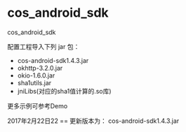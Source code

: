 # cos_android_sdk

cos_android_sdk

配置工程导入下列 jar 包：

- cos-android-sdk1.4.3.jar
- okhttp-3.2.0.jar
- okio-1.6.0.jar
- sha1utils.jar
- jniLibs(对应的sha1值计算的.so库)

更多示例可参考Demo

2017年2月22日22 == 更新版本为： cos-android-sdk1.4.3.jar
